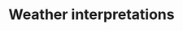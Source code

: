# Weather interpretations 


[Git branch]:(https://github.com/codiku/react-native-meteo/tree/007-EN-weather-interpretations)
[Interpretation codes]:(https://raw.githubusercontent.com/codiku/ressources/master/weather_interpretations.txt)
[Images zip]:(https://github.com/codiku/ressources/blob/master/meteo_img.zip)